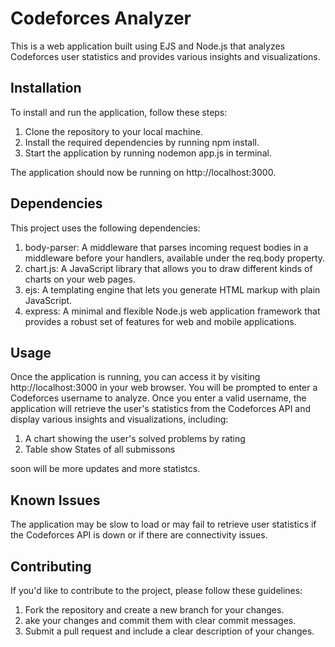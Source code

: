 # Codeforces Analyzer
This is a web application built using EJS and Node.js that analyzes Codeforces user statistics and provides various insights and visualizations.

## Installation
To install and run the application, follow these steps:

1. Clone the repository to your local machine.
2. Install the required dependencies by running npm install.
3. Start the application by running nodemon app.js in terminal.

The application should now be running on http://localhost:3000.

## Dependencies
This project uses the following dependencies:

1. body-parser: A middleware that parses incoming request bodies in a middleware before your handlers, available under the req.body property.
2. chart.js: A JavaScript library that allows you to draw different kinds of charts on your web pages.
3. ejs: A templating engine that lets you generate HTML markup with plain JavaScript.
4. express: A minimal and flexible Node.js web application framework that provides a robust set of features for web and mobile applications.

## Usage
Once the application is running, you can access it by visiting http://localhost:3000 in your web browser. You will be prompted to enter a Codeforces username to analyze. Once you enter a valid username, the application will retrieve the user's statistics from the Codeforces API and display various insights and visualizations, including:

1. A chart showing the user's solved problems by rating
2. Table show States of all submissons

soon will be more updates and more statistcs.

## Known Issues
The application may be slow to load or may fail to retrieve user statistics if the Codeforces API is down or if there are connectivity issues.

## Contributing
If you'd like to contribute to the project, please follow these guidelines:

1. Fork the repository and create a new branch for your changes.
2. ake your changes and commit them with clear commit messages.
3. Submit a pull request and include a clear description of your changes.
